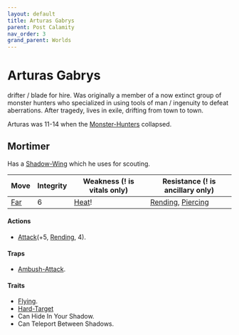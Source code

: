 ```yaml
---
layout: default
title: Arturas Gabrys
parent: Post Calamity
nav_order: 3
grand_parent: Worlds
---
```

# Arturas Gabrys
drifter / blade for hire. Was originally a member of a now extinct group of monster hunters who specialized in using tools of man / ingenuity to defeat aberrations. After tragedy, lives in exile, drifting from town to town. 

Arturas was 11-14 when the [Monster-Hunters](Monster-Hunters) collapsed.

## Mortimer
Has a [Shadow-Wing](Game/Blocks/Shadow-Wing) which he uses for scouting.

| Move                          | Integrity | Weakness (! is vitals only)    | Resistance (! is ancillary only)                                           |
| ----------------------------- | --------- | ------------------------------ | -------------------------------------------------------------------------- |
| [Far](Game/Core/Movement#Far) | 6         | [Heat](Game/Core/Injury#Heat)! | [Rending](Game/Core/Injury#Rending), [Piercing](Game/Core/Injury#Piercing) |

#### Actions
* [Attack](Game/Core/Blocks/Attack)(+5, [Rending](Game/Core/Injury#Rending), 4).
#### Traps
* [Ambush-Attack](Game/Core/Blocks/Ambush-Attack).

#### Traits
* [Flying](Game/Core/Blocks/Flying).
* [Hard-Target](Game/Core/Blocks/Hard-Target)
* Can Hide In Your Shadow.
* Can Teleport Between Shadows.